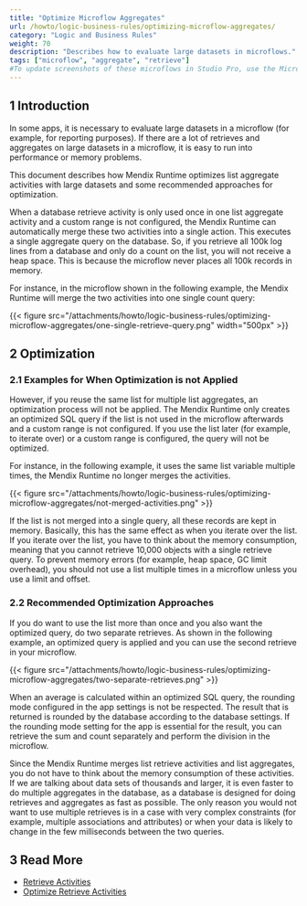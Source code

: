 ```yaml
---
title: "Optimize Microflow Aggregates"
url: /howto/logic-business-rules/optimizing-microflow-aggregates/
category: "Logic and Business Rules"
weight: 70
description: "Describes how to evaluate large datasets in microflows."
tags: ["microflow", "aggregate", "retrieve"]
#To update screenshots of these microflows in Studio Pro, use the Microflow Screenshots app.
---
```


## 1 Introduction

In some apps, it is necessary to evaluate large datasets in a microflow (for example, for reporting purposes). If there are a lot of retrieves and aggregates on large datasets in a microflow, it is easy to run into performance or memory problems. 

This document describes how Mendix Runtime optimizes list aggregate activities with large datasets and some recommended approaches for optimization. 

When a database retrieve activity is only used once in one list aggregate activity and a custom range is not configured, the Mendix Runtime can automatically merge these two activities into a single action. This executes a single aggregate query on the database. So, if you retrieve all 100k log lines from a database and only do a count on the list, you will not receive a heap space. This is because the microflow never places all 100k records in memory.

For instance, in the microflow shown in the following example, the Mendix Runtime will merge the two activities into one single count query:

{{< figure src="/attachments/howto/logic-business-rules/optimizing-microflow-aggregates/one-single-retrieve-query.png" width="500px" >}}

## 2 Optimization

### 2.1 Examples for When Optimization is not Applied

However, if you reuse the same list for multiple list aggregates, an optimization process will not be applied. The Mendix Runtime only creates an optimized SQL query if the list is not used in the microflow afterwards and a custom range is not configured. If you use the list later (for example, to iterate over) or a custom range is configured, the query will not be optimized. 

For instance, in the following example, it uses the same list variable multiple times, the Mendix Runtime no longer merges the activities. 

{{< figure src="/attachments/howto/logic-business-rules/optimizing-microflow-aggregates/not-merged-activities.png" >}}

If the list is not merged into a single query, all these records are kept in memory. Basically, this has the same effect as when you iterate over the list. If you iterate over the list, you have to think about the memory consumption, meaning that you cannot retrieve 10,000 objects with a single retrieve query. To prevent memory errors (for example, heap space, GC limit overhead), you should not use a list multiple times in a microflow unless you use a limit and offset.

### 2.2 Recommended Optimization Approaches

If you do want to use the list more than once and you also want the optimized query, do two separate retrieves. As shown in the following example, an optimized query is applied and you can use the second retrieve in your microflow.

{{< figure src="/attachments/howto/logic-business-rules/optimizing-microflow-aggregates/two-separate-retrieves.png" >}}

When an average is calculated within an optimized SQL query, the rounding mode configured in the app settings is not be respected. The result that is returned is rounded by the database according to the database settings. If the rounding mode setting for the app is essential for the result, you can retrieve the sum and count separately and perform the division in the microflow.

Since the Mendix Runtime merges list retrieve activities and list aggregates, you do not have to think about the memory consumption of these activities. If we are talking about data sets of thousands and larger, it is even faster to do multiple aggregates in the database, as a database is designed for doing retrieves and aggregates as fast as possible. The only reason you would not want to use multiple retrieves is in a case with very complex constraints (for example, multiple associations and attributes) or when your data is likely to change in the few milliseconds between the two queries.

## 3 Read More

* [Retrieve Activities](/refguide/retrieve/)
* [Optimize Retrieve Activities](/howto/logic-business-rules/optimizing-retrieve-activities/)

